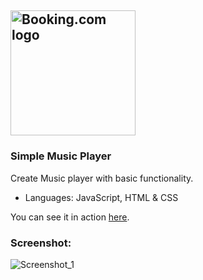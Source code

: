 ## <img src="" width="200" title="Booking.com logo"> ##

### Simple Music Player ###

Create Music player with basic functionality.

- Languages: JаvaScript, HTML & CSS

You can see it in action [here](https://kalvachev.github.io/musicPlayer.com/ "MusicPlayer.com").

### Screenshot: 
![Screenshot_1]()
